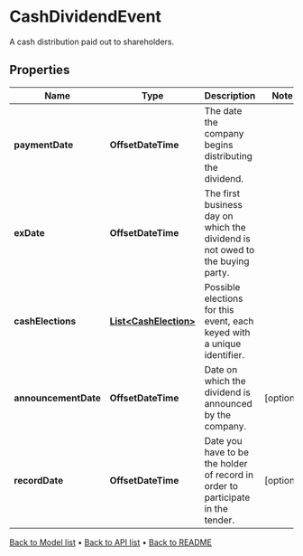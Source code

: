 

# CashDividendEvent

A cash distribution paid out to shareholders.

## Properties

| Name | Type | Description | Notes |
|------------ | ------------- | ------------- | -------------|
|**paymentDate** | **OffsetDateTime** | The date the company begins distributing the dividend. |  |
|**exDate** | **OffsetDateTime** | The first business day on which the dividend is not owed to the buying party. |  |
|**cashElections** | [**List&lt;CashElection&gt;**](CashElection.md) | Possible elections for this event, each keyed with a unique identifier. |  |
|**announcementDate** | **OffsetDateTime** | Date on which the dividend is announced by the company. |  [optional] |
|**recordDate** | **OffsetDateTime** | Date you have to be the holder of record in order to participate in the tender. |  [optional] |



[Back to Model list](../README.md#documentation-for-models) &#8226; [Back to API list](../README.md#documentation-for-api-endpoints) &#8226; [Back to README](../README.md)


